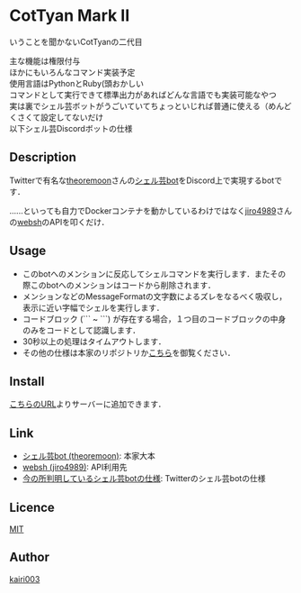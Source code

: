 CotTyan Mark II
====

いうことを聞かないCotTyanの二代目  

主な機能は権限付与  
ほかにもいろんなコマンド実装予定  
使用言語はPythonとRuby(頭おかしい  
コマンドとして実行できて標準出力があればどんな言語でも実装可能なやつ  
実は裏でシェル芸ボットがうごいていてちょっといじれば普通に使える（めんどくさくて設定してないだけ  
以下シェル芸Discordボットの仕様  

## Description
Twitterで有名な[theoremoon](https://github.com/theoremoon)さんの[シェル芸bot](https://github.com/theoremoon/ShellgeiBot)をDiscord上で実現するbotです．

......といっても自力でDockerコンテナを動かしているわけではなく[jiro4989](https://github.com/jiro4989)さんの[websh](https://github.com/jiro4989/websh)のAPIを叩くだけ．


## Usage
- このbotへのメンションに反応してシェルコマンドを実行します．またその際このbotへのメンションはコードから削除されます．
- メンションなどのMessageFormatの文字数によるズレをなるべく吸収し，表示に近い字幅でシェルを実行します．
- コードブロック (\`\`\` ~ \`\`\`) が存在する場合，１つ目のコードブロックの中身のみをコードとして認識します．
- 30秒以上の処理はタイムアウトします．
- その他の仕様は本家のリポジトリか[こちら](https://furutsuki.hatenablog.com/entry/2018/07/13/221806)を御覧ください．


## Install
[こちらのURL](https://discordapp.com/api/oauth2/authorize?client_id=695979014497763431&permissions=0&scope=bot)よりサーバーに追加できます．


## Link
- [シェル芸bot (theoremoon)](https://github.com/theoremoon/ShellgeiBot): 本家大本
- [websh (jiro4989)](https://github.com/jiro4989/websh): API利用先
- [今の所判明しているシェル芸botの仕様](https://furutsuki.hatenablog.com/entry/2018/07/13/221806): Twitterのシェル芸botの仕様


## Licence

[MIT](https://github.com/tcnksm/tool/blob/master/LICENCE)

## Author

[kairi003](https://github.com/kairi003)
